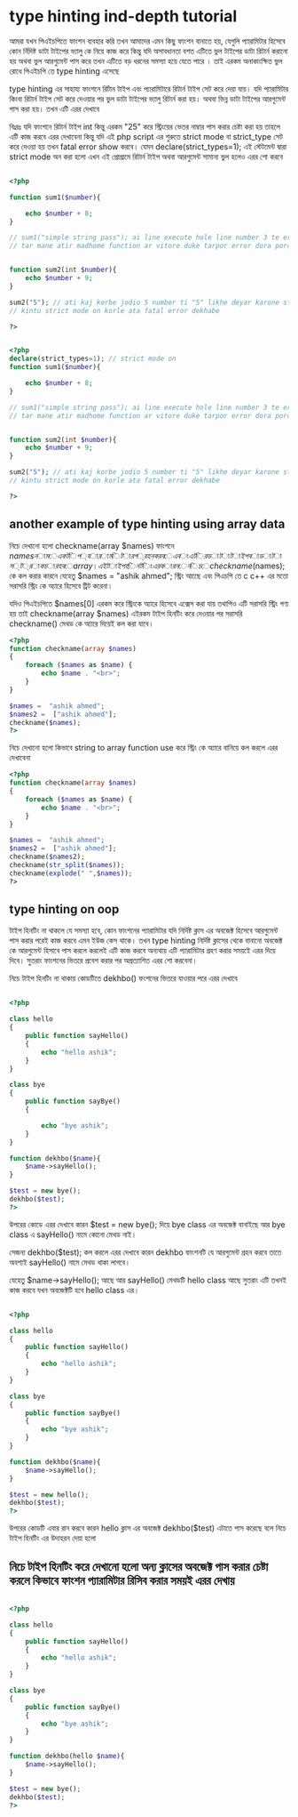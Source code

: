 # type hinting ind-depth tutorial

আমরা যখন পিএইচপিতে ফাংশন ব্যবহার করি তখন আমাদের এমন কিছু
ফাংশন বানাতে হয়, যেগুলি প্যারামিটার হিসেবে কোন র্নিদিষ্ট ডাটা টাইপের ভ্যালু কে
নিয়ে কাজ করে
কিন্তু যদি অসাবধানতা বশত এটিতে ভুল টাইপের ডাটা রিটার্ন করানো হয় অথবা ভুল আরগুমেন্ট পাস করে তখন
এটিতে বড় ধরনের সমস্যা হয়ে যেতে পারে । তাই এরকম অনাকাংক্ষিত ভুল রোধে পিএইচপি তে type hinting এসেছে

type hinting এর সাহায্য ফাংশনে রির্টান টাইপ এবং প্যারামিটারে রিটার্ন টাইপ সেট করে দেয়া যায়।
যদি প্যারামিটার কিংবা রিটার্ন টাইপ সেট করে দেওয়ার পর ভুল ডাটা টাইপের ভ্যালু রিটার্ন করা হয়।
অথবা ভিন্ন ডাটা টাইপের আরগুমেন্ট পাস করা হয়।
তখন এটি এরর দেখাবে

বিঃদ্রঃ  যদি ফাংশনে রিটার্ন টাইপ int কিন্তু এরকম "25" করে স্ট্রিংয়ের ভেতর নাম্বার পাস করার চেষ্টা করা হয়
তাহলে এটি  কাজ করবে এরর দেখাবেনা কিন্তু যদি এই php script এর শুরুতে strict mode  বা strict_type সেট করে দেওয়া হয়
তখন fatal error show করবে।
যেমন declare(strict_types=1); এই স্টেটমেন্ট দ্বারা strict mode অন করা হলো এখন এই প্রোগ্রামে রিটার্ন টাইপ অথবা আরগুমেন্ট
সামান্য ভুল হলেও এরর শো করবে

```php

<?php

function sum1($number){

    echo $number + 8;
}

// sum1("simple string pass"); ai line execute hole line number 3 te error show korbe.
// tar mane atir madhome function ar vitore duke tarpor error dora porche


function sum2(int $number){
    echo $number + 9;
}

sum2("5"); // ati kaj korbe jodio 5 number ti "5" likhe deyar karone string hoye geche but ati kaj korbe
// kintu strict mode on korle ata fatal error dekhabe

?>
```

```php

<?php
declare(strict_types=1); // ‍strict mode on 
function sum1($number){

    echo $number + 8;
}

// sum1("simple string pass"); ai line execute hole line number 3 te error show korbe.
// tar mane atir madhome function ar vitore duke tarpor error dora porche


function sum2(int $number){
    echo $number + 9;
}

sum2("5"); // ati kaj korbe jodio 5 number ti "5" likhe deyar karone string hoye geche but ati kaj korbe
// kintu strict mode on korle ata fatal error dekhabe

?>
```

## another example of type hinting using array data

নিচে দেখানো হলো checkname(array $names) ফাংশনে $names নামে একটি প্যারামিটার গ্রহন করবে এবং এটির ডাটা টাইপ বা ডাটা স্ট্রাকচার
হবে array । এই টাইপ হিনটিং এর কারনে নিচে checkname($names); কে কল করার কারনে যেহেতু $names =  "ashik ahmed"; স্ট্রিং আছেে
এবং পিএচপি তে c c++ এর মতো সরাসরি স্ট্রিং কে অ্যারে হিসেবে ট্রিট করেনা।

যদিও পিএইচপিতে  $names[0]  এরকম করে স্ট্রিংকে অ্যারে হিসেবে এক্সেস করা যায় তথাপিও
এটি সরাসরি স্ট্রিং গণ্য হয় তাই checkname(array $names) এইরকম টাইপ হিনটিং করে দেওয়ার পর সরাসরি checkname() মেথড কে
অ্যারে দিয়েই কল করা যাবে।

```php
<?php
function checkname(array $names)
{
    foreach ($names as $name) {
        echo $name . "<br>";
    }
}

$names =  "ashik ahmed";
$names2 =  ["ashik ahmed"];
checkname($names);
?>
```

নিচে দেখানো হলো কিভাবে string to array function use করে স্ট্রিং কে
অ্যারে বানিয়ে কল করলে এরর দেখাবেনা

```php
<?php
function checkname(array $names)
{
    foreach ($names as $name) {
        echo $name . "<br>";
    }
}

$names =  "ashik ahmed";
$names2 =  ["ashik ahmed"];
checkname($names2);
checkname(str_split($names));
checkname(explode(" ",$names));
?>
```

## type hinting on oop

টাইপ হিনটিং না থাকলে যে সমস্যা হবে, কোন ফাংশনের প্যারামিটার যদি নির্দিষ্ট ক্লাস এর অবজেক্ট হিসেবে আরগুমেন্ট পাস করার পরেই
কাজ করবে এমন ইউজ কেস থাকে। তখন type hinting নির্দিষ্ট ক্লাসের থেকে বানানো অবজেক্ট কে আরগুমেন্ট হিসাবে পাস করলে করলেই এটি কাজ করবে 
অন্যথায় এটি প্যারামিটার গ্রহণ করার সময়ইে এরর দিয়ে দিবে।
সুতরাং ফাংশনের ভিতরে প্রবেশ করার পর অপ্রত্যাশিত এরর শো করবেনা।

নিচে টাইপ হিনটিং না থাকায় কোডটিতে dekhbo() ফংশনের ভিতরে যাওয়ার পরে এরর দেখাবে

```php

<?php

class hello
{
    public function sayHello()
    {
        echo "hello ashik";
    }
}

class bye
{
    public function sayBye()
    {

        echo "bye ashik";
    }
}

function dekhbo($name){
    $name->sayHello();
}

$test = new bye(); 
dekhbo($test); 
?>

```

উপরের কোডে এরর দেখাবে কারন
$test = new bye(); দিয়ে bye class এর অবজেক্ট বানাইছে আর bye class এ sayHello() নামে কোনো মেথড নাই।

সেজন্য dekhbo($test); কল করলে এরর দেখাবে কারন dekhbo ফাংশনটি যে আরগুমেন্ট গ্রহন করবে তাতে অবশ্যই  sayHello() নামে  মেথড থাকা লাগবে।

যেহেতু  $name->sayHello(); আছে আর sayHello() মেথডটি hello class আছে সুতরাং এটি তখনই কাজ করবে যখন অবজেক্টটি হবে hello class এর।

```php

<?php

class hello
{
    public function sayHello()
    {
        echo "hello ashik";
    }
}

class bye
{
    public function sayBye()
    {
        echo "bye ashik";
    }
}

function dekhbo($name){
    $name->sayHello();
}

$test = new hello();
dekhbo($test);
?>

```

উপরের কোডটি এবার রান করবে কারন hello ক্লাস এর অবজেক্ট dekhbo($test) এটাতে পাস করেছে বলে
নিচে টাইপ হিনটিং এর উদাহরন দেয়া হলো

## নিচে টাইপ হিনটিং করে দেখানো হলো অন্য ক্লাসের অবজেক্ট পাস করার চেষ্টা করলে কিভাবে ফাংশন প্যারামিটার রিসিব করার সময়ই এরর দেখায়

```php

<?php

class hello
{
    public function sayHello()
    {
        echo "hello ashik";
    }
}

class bye
{
    public function sayBye()
    {
        echo "bye ashik";
    }
}

function dekhbo(hello $name){
    $name->sayHello();
}

$test = new bye();
dekhbo($test);
?>

```
